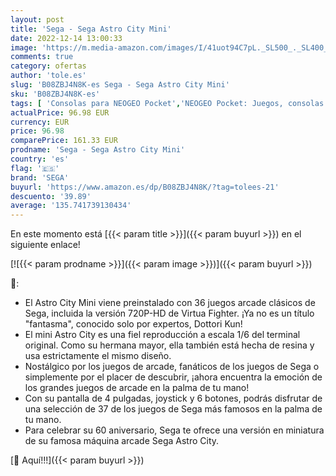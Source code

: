```yaml
---
layout: post
title: 'Sega - Sega Astro City Mini'
date: 2022-12-14 13:00:33
image: 'https://m.media-amazon.com/images/I/41uot94C7pL._SL500_._SL400_.jpg'
comments: true
category: ofertas
author: 'tole.es'
slug: 'B08ZBJ4N8K-es Sega - Sega Astro City Mini'
sku: 'B08ZBJ4N8K-es'
tags: [ 'Consolas para NEOGEO Pocket','NEOGEO Pocket: Juegos, consolas y accesorios','Sega Master System: Juegos, consolas y accesorios','Sistemas de juego heredados portátiles','Sistemas heredados','Sistemas heredados de Sega','Videojuegos','sega','🇪🇸', ]
actualPrice: 96.98 EUR
currency: EUR
price: 96.98
comparePrice: 161.33 EUR
prodname: 'Sega - Sega Astro City Mini'
country: 'es'
flag: '🇪🇸'
brand: 'SEGA'
buyurl: 'https://www.amazon.es/dp/B08ZBJ4N8K/?tag=tolees-21'
descuento: '39.89'
average: '135.741739130434'
---
```


En este momento está [{{< param title >}}]({{< param buyurl >}}) en el siguiente enlace!

[![{{< param prodname >}}]({{< param image >}})]({{< param buyurl >}})

🔎:

- El Astro City Mini viene preinstalado con 36 juegos arcade clásicos de Sega, incluida la versión 720P-HD de Virtua Fighter. ¡Ya no es un título "fantasma", conocido solo por expertos, Dottori Kun!
- El mini Astro City es una fiel reproducción a escala 1/6 del terminal original. Como su hermana mayor, ella también está hecha de resina y usa estrictamente el mismo diseño.
- Nostálgico por los juegos de arcade, fanáticos de los juegos de Sega o simplemente por el placer de descubrir, ¡ahora encuentra la emoción de los grandes juegos de arcade en la palma de tu mano!
- Con su pantalla de 4 pulgadas, joystick y 6 botones, podrás disfrutar de una selección de 37 de los juegos de Sega más famosos en la palma de tu mano.
- Para celebrar su 60 aniversario, Sega te ofrece una versión en miniatura de su famosa máquina arcade Sega Astro City.

[🛒 Aquí!!!]({{< param buyurl >}})
